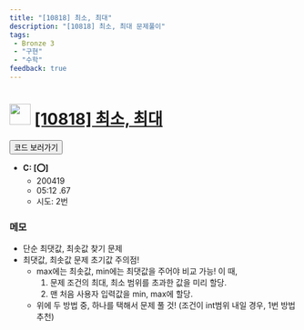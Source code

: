 ```yaml
---
title: "[10818] 최소, 최대"
description: "[10818] 최소, 최대 문제풀이"
tags: 
 - Bronze 3
 - "구현"
 - "수학"
feedback: true
---
```

<h1><img src="https://doky.space/assets/icpclev/b3.svg" height="37px"> <a href="http://icpc.me/10818" target="_blank">[10818] 최소, 최대</a></h1>

<a href="https://github.com/DokySp/acmicpc-practice/tree/master/10818"><button class="btn btn-info">코드 보러가기</button></a>

- **C: [:o:]**
  - 200419
  - 05:12 .67
  - 시도: 2번

### 메모
 - 단순 최댓값, 최솟값 찾기 문제
 - 최댓값, 최솟값 문제 초기값 주의점!
    - max에는 최솟값, min에는 최댓값을 주어야 비교 가능! 이 때,
       1. 문제 조건의 최대, 최소 범위를 초과한 값을 미리 할당.
       2. 맨 처음 사용자 입력값을 min, max에 할당.
    - 위에 두 방법 중, 하나를 택해서 문제 풀 것! (조건이 int범위 내일 경우, 1번 방법 추천)
